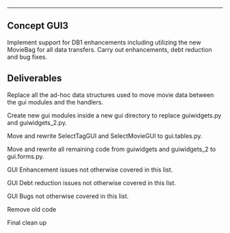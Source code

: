 ------------
Concept GUI3
------------

Implement support for DB1 enhancements including utilizing the new MovieBag for all data transfers. 
Carry out enhancements, debt reduction and bug fixes.

Deliverables
------------

Replace all the ad-hoc data structures used to move movie data between
the gui modules and the handlers.

Create new gui modules inside a new gui directory to replace guiwidgets.py
and guiwidgets_2.py.

Move and rewrite SelectTagGUI and SelectMovieGUI to gui.tables.py.

Move and rewrite all remaining code from guiwidgets and guiwidgets_2 to gui.forms.py.

GUI Enhancement issues not otherwise covered in this list.

GUI Debt reduction issues not otherwise covered in this list.

GUI Bugs not otherwise covered in this list.

Remove old code

Final clean up